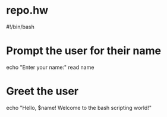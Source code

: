 # repo.hw
#!/bin/bash

# Prompt the user for their name
echo "Enter your name:"
read name

# Greet the user
echo "Hello, $name! Welcome to the bash scripting world!"